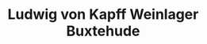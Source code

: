 ---
title: "Ludwig von Kapff Weinlager Buxtehude"
url: /buxtehude/ludwig-von-kapff-weinlager-buxtehude/
shop: Spirituosen
---